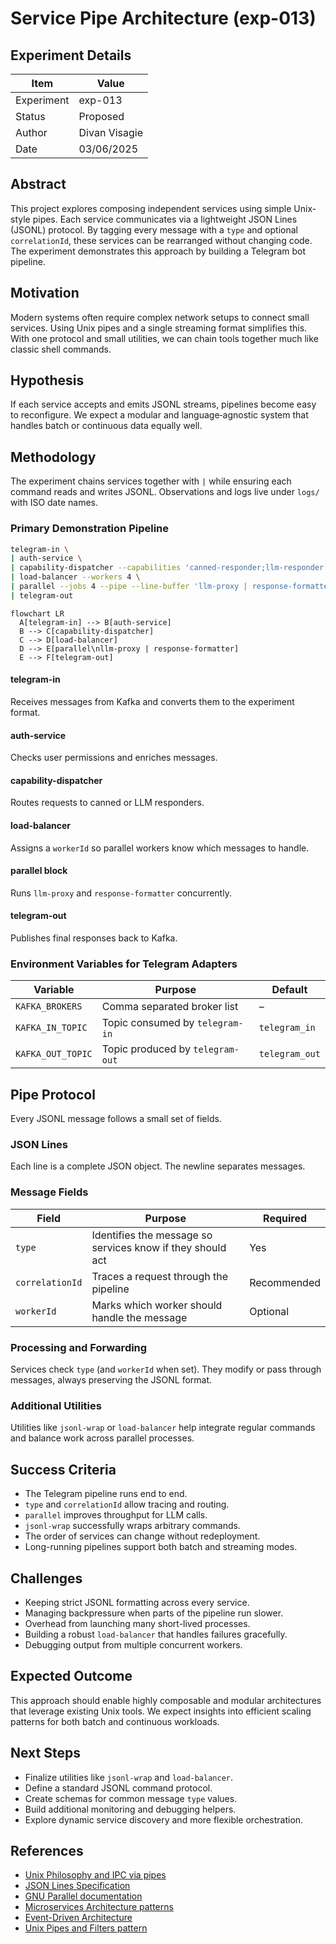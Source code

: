 # Service Pipe Architecture (exp-013)

## Experiment Details

| Item | Value |
| --- | --- |
| Experiment | exp-013 |
| Status | Proposed |
| Author | Divan Visagie |
| Date | 03/06/2025 |

## Abstract

This project explores composing independent services using simple Unix-style pipes. Each service communicates via a lightweight JSON Lines (JSONL) protocol. By tagging every message with a `type` and optional `correlationId`, these services can be rearranged without changing code. The experiment demonstrates this approach by building a Telegram bot pipeline.

## Motivation

Modern systems often require complex network setups to connect small services. Using Unix pipes and a single streaming format simplifies this. With one protocol and small utilities, we can chain tools together much like classic shell commands.

## Hypothesis

If each service accepts and emits JSONL streams, pipelines become easy to reconfigure. We expect a modular and language‑agnostic system that handles batch or continuous data equally well.

## Methodology

The experiment chains services together with `|` while ensuring each command reads and writes JSONL. Observations and logs live under `logs/` with ISO date names.

### Primary Demonstration Pipeline

```bash
telegram-in \
| auth-service \
| capability-dispatcher --capabilities 'canned-responder;llm-responder' \
| load-balancer --workers 4 \
| parallel --jobs 4 --pipe --line-buffer 'llm-proxy | response-formatter' \
| telegram-out
```

```mermaid
flowchart LR
  A[telegram-in] --> B[auth-service]
  B --> C[capability-dispatcher]
  C --> D[load-balancer]
  D --> E[parallel\nllm-proxy | response-formatter]
  E --> F[telegram-out]
```

#### telegram-in
Receives messages from Kafka and converts them to the experiment format.

#### auth-service
Checks user permissions and enriches messages.

#### capability-dispatcher
Routes requests to canned or LLM responders.

#### load-balancer
Assigns a `workerId` so parallel workers know which messages to handle.

#### parallel block
Runs `llm-proxy` and `response-formatter` concurrently.

#### telegram-out
Publishes final responses back to Kafka.

### Environment Variables for Telegram Adapters

| Variable | Purpose | Default |
| --- | --- | --- |
| `KAFKA_BROKERS` | Comma separated broker list | – |
| `KAFKA_IN_TOPIC` | Topic consumed by `telegram-in` | `telegram_in` |
| `KAFKA_OUT_TOPIC` | Topic produced by `telegram-out` | `telegram_out` |

## Pipe Protocol

Every JSONL message follows a small set of fields.

### JSON Lines
Each line is a complete JSON object. The newline separates messages.

### Message Fields

| Field | Purpose | Required |
| --- | --- | --- |
| `type` | Identifies the message so services know if they should act | Yes |
| `correlationId` | Traces a request through the pipeline | Recommended |
| `workerId` | Marks which worker should handle the message | Optional |

### Processing and Forwarding
Services check `type` (and `workerId` when set). They modify or pass through messages, always preserving the JSONL format.

### Additional Utilities
Utilities like `jsonl-wrap` or `load-balancer` help integrate regular commands and balance work across parallel processes.

## Success Criteria

- The Telegram pipeline runs end to end.
- `type` and `correlationId` allow tracing and routing.
- `parallel` improves throughput for LLM calls.
- `jsonl-wrap` successfully wraps arbitrary commands.
- The order of services can change without redeployment.
- Long-running pipelines support both batch and streaming modes.

## Challenges

- Keeping strict JSONL formatting across every service.
- Managing backpressure when parts of the pipeline run slower.
- Overhead from launching many short-lived processes.
- Building a robust `load-balancer` that handles failures gracefully.
- Debugging output from multiple concurrent workers.

## Expected Outcome

This approach should enable highly composable and modular architectures that leverage existing Unix tools. We expect insights into efficient scaling patterns for both batch and continuous workloads.

## Next Steps

- Finalize utilities like `jsonl-wrap` and `load-balancer`.
- Define a standard JSONL command protocol.
- Create schemas for common message `type` values.
- Build additional monitoring and debugging helpers.
- Explore dynamic service discovery and more flexible orchestration.

## References

- [Unix Philosophy and IPC via pipes](https://en.wikipedia.org/wiki/Unix_philosophy)
- [JSON Lines Specification](https://jsonlines.org/)
- [GNU Parallel documentation](https://www.gnu.org/software/parallel/)
- [Microservices Architecture patterns](https://microservices.io/)
- [Event-Driven Architecture](https://martinfowler.com/articles/201701-event-driven.html)
- [Unix Pipes and Filters pattern](https://www.enterpriseintegrationpatterns.com/patterns/messaging/PipesAndFilters.html)

